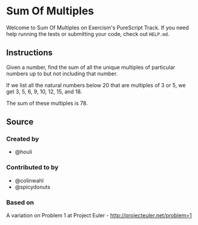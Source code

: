 # Sum Of Multiples

Welcome to Sum Of Multiples on Exercism's PureScript Track.
If you need help running the tests or submitting your code, check out `HELP.md`.

## Instructions

Given a number, find the sum of all the unique multiples of particular numbers up to
but not including that number.

If we list all the natural numbers below 20 that are multiples of 3 or 5,
we get 3, 5, 6, 9, 10, 12, 15, and 18.

The sum of these multiples is 78.

## Source

### Created by

- @houli

### Contributed to by

- @colinwahl
- @spicydonuts

### Based on

A variation on Problem 1 at Project Euler - http://projecteuler.net/problem=1
